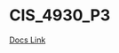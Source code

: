 # CIS_4930_P3
<a href="https://docs.google.com/a/mail.usf.edu/document/d/1nU_dEDUZbYVgYixWWmgsYRDWAAbZXgUiKkV2dvOhfcQ/edit?usp=sharing">Docs Link</a>
